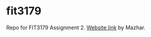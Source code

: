 # fit3179
Repo for FIT3179 Assignment 2.
[Website link](https://mazhar1201.github.io/fit3179/)
by Mazhar.

